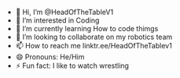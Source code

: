 - 👋 Hi, I’m @HeadOfTheTableV1
- 👀 I’m interested in Coding
- 🌱 I’m currently learning How to code thimgs
- 💞️ I’m looking to collaborate on my robotics team
- 📫 How to reach me linktr.ee/HeadOfTheTablev1
- 😄 Pronouns: He/Him
- ⚡ Fun fact: I like to watch wrestling

<!---
HeadOfTheTableV1/HeadOfTheTableV1 is a ✨ special ✨ repository because its `README.md` (this file) appears on your GitHub profile.
You can click the Preview link to take a look at your changes.
--->
